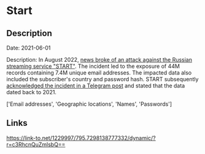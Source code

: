# Start

## Description

Date: 2021-06-01

Description:
In August 2022, <a href="https://meduza.io/news/2022/08/28/v-set-popali-dannye-44-millionov-polzovateley-onlayn-kinoteatra-start" target="_blank" rel="noopener">news broke of an attack against the Russian streaming service &quot;START&quot;</a>. The incident led to the exposure of 44M records containing 7.4M unique email addresses. The impacted data also included the subscriber's country and password hash. START subsequently <a href="https://t.me/start_shows/1181" target="_blank" rel="noopener">acknowledged the incident in a Telegram post</a> and stated that the data dated back to 2021.


['Email addresses', 'Geographic locations', 'Names', 'Passwords']

## Links

https://link-to.net/1229997/795.7298138777332/dynamic/?r=c3RhcnQuZmlsbQ==
